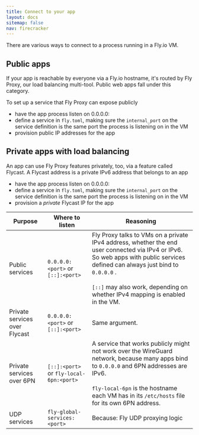 ```yaml
---
title: Connect to your app
layout: docs
sitemap: false
nav: firecracker
---
```


There are various ways to connect to a process running in a Fly.io VM. 

## Public apps

If your app is reachable by everyone via a Fly.io hostname, it's routed by Fly Proxy, our load balancing multi-tool. Public web apps fall under this category.

To set up a service that Fly Proxy can expose publicly 

* have the app process listen on 0.0.0.0:<port> 
* define a service in `fly.toml`, making sure the `internal_port` on the service definition is the same port the process is listening on in the VM
* provision public IP addresses for the app


## Private apps with load balancing

An app can use Fly Proxy features privately, too, via a feature called Flycast. A Flycast address is a private IPv6 address that belongs to an app 

* have the app process listen on 0.0.0.0:<port>
* define a service in `fly.toml`, making sure the `internal_port` on the service definition is the same port the process is listening on in the VM
* provision a _private_ Flycast IP for the app




|Purpose |Where to listen |Reasoning |
|---|---|---|
|Public services | `0.0.0.0:<port>`  or `[::]:<port>`| Fly Proxy talks to VMs on a private IPv4 address, whether the end user connected via IPv4 or IPv6. So web apps with public services defined can always just bind to `0.0.0.0` . <br><br>`[::]` may also work, depending on whether IPv4 mapping is enabled in the VM. |
|Private services over Flycast | `0.0.0.0:<port>` or `[::]:<port>` | Same argument. 
|Private services over 6PN | `[::]:<port>` or `fly-local-6pn:<port>` | A service that works publicly might not work over the WireGuard network, because many apps bind to `0.0.0.0` and 6PN addresses are IPv6. <br><br>`fly-local-6pn` is the hostname each VM has in its `/etc/hosts` file for its own 6PN address. |
|UDP services | `fly-global-services:<port>` | Because: Fly UDP proxying logic |


